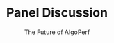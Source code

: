 ---
# Determines which item appears first on the schedule (lowest number (0) appears first)
sequence_id: 7

day: Tuesday, 12th

# Time of the event
time: 15:30 - 16:30

# Title of the event
title: "Panel Discussion"
subtitle: The Future of AlgoPerf

# Speaker Info
speaker: Organizers
webpage: /organizers
# affil: Buzz University
# affil_link: https://buzz.edu
# affil2: Buzz University
# affil2_link: https://buzz.edu

# Image
img: ../organizers/george.jpg
img_link: /organizers
---